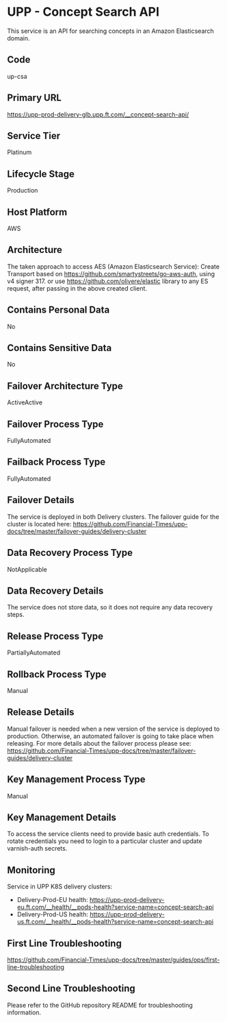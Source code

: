 <!--
    Written in the format prescribed by https://github.com/Financial-Times/runbook.md.
    Any future edits should abide by this format.
-->
# UPP - Concept Search API

This service is an API for searching concepts in an Amazon Elasticsearch domain.

## Code

up-csa

## Primary URL

https://upp-prod-delivery-glb.upp.ft.com/__concept-search-api/

## Service Tier

Platinum

## Lifecycle Stage

Production

## Host Platform

AWS

## Architecture

The taken approach to access AES (Amazon Elasticsearch Service):
Create Transport based on <https://github.com/smartystreets/go-aws-auth>, using v4 signer 317. or use <https://github.com/olivere/elastic> 
library to any ES request, after passing in the above created client.

## Contains Personal Data

No

## Contains Sensitive Data

No

<!-- Placeholder - remove HTML comment markers to activate
## Can Download Personal Data
Choose Yes or No

...or delete this placeholder if not applicable to this system
-->

<!-- Placeholder - remove HTML comment markers to activate
## Can Contact Individuals
Choose Yes or No

...or delete this placeholder if not applicable to this system
-->

## Failover Architecture Type

ActiveActive

## Failover Process Type

FullyAutomated

## Failback Process Type

FullyAutomated

## Failover Details

The service is deployed in both Delivery clusters.
The failover guide for the cluster is located here:
<https://github.com/Financial-Times/upp-docs/tree/master/failover-guides/delivery-cluster>

## Data Recovery Process Type

NotApplicable

## Data Recovery Details

The service does not store data, so it does not require any data recovery steps.

## Release Process Type

PartiallyAutomated

## Rollback Process Type

Manual

## Release Details

Manual failover is needed when a new version of
the service is deployed to production.
Otherwise, an automated failover is going to take place when releasing.
For more details about the failover process please see: <https://github.com/Financial-Times/upp-docs/tree/master/failover-guides/delivery-cluster>

<!-- Placeholder - remove HTML comment markers to activate
## Heroku Pipeline Name
Enter descriptive text satisfying the following:
This is the name of the Heroku pipeline for this system. If you don't have a pipeline, this is the name of the app in Heroku. A pipeline is a group of Heroku apps that share the same codebase where each app in a pipeline represents the different stages in a continuous delivery workflow, i.e. staging, production.

...or delete this placeholder if not applicable to this system
-->

## Key Management Process Type

Manual

## Key Management Details

To access the service clients need to provide basic auth credentials.
To rotate credentials you need to login to a particular cluster and update varnish-auth secrets.

## Monitoring

Service in UPP K8S delivery clusters:

*   Delivery-Prod-EU health: <https://upp-prod-delivery-eu.ft.com/__health/__pods-health?service-name=concept-search-api>
*   Delivery-Prod-US health: <https://upp-prod-delivery-us.ft.com/__health/__pods-health?service-name=concept-search-api>

## First Line Troubleshooting

<https://github.com/Financial-Times/upp-docs/tree/master/guides/ops/first-line-troubleshooting>

## Second Line Troubleshooting

Please refer to the GitHub repository README for troubleshooting information.